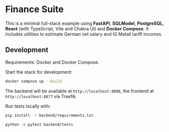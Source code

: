 # Finance Suite

This is a minimal full-stack example using **FastAPI**, **SQLModel**, **PostgreSQL**, **React** (with TypeScript, Vite and Chakra UI) and **Docker Compose**. It includes utilities to estimate German net salary and IG Metall tariff incomes.

## Development

Requirements: Docker and Docker Compose.

Start the stack for development:

```bash
docker compose up --build
```

The backend will be available at `http://localhost:8000`, the frontend at `http://localhost:8877` via Traefik.

Run tests locally with:

```bash
pip install -r backend/requirements.txt

python -m pytest backend/tests
```
